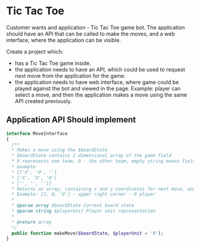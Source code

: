 # Tic Tac Toe

Customer wants and application - Tic Tac Toe game bot. The application should have an API that can be called to make the moves, and a web interface, where the application can be visible. 

Create a project which:

- has a Tic Tac Toe game inside.
- the application needs to have an API, which could be used to request next move from the application for the game.
- the application needs to have web interface, where game could be played against the bot and viewed in the page. Example: player can select a move, and then the application makes a move using the same API created previously.

## Application API Should implement

```php
interface MoveInterface
{
  /**
  * Makes a move using the $boardState
  * $boardState contains 2 dimensional array of the game field
  * X represents one team, O - the other team, empty string means field is not yet taken.
  * example
  * [['X', 'O', '']
  * ['X', 'O', 'O']
  * ['', '', '']]
  * Returns an array, containing x and y coordinates for next move, and th e unit that now occupies it.
  * Example: [2, 0, 'O'] - upper right corner - O player
  *
  * @param array $boardState Current board state
  * @param string $playerUnit Player unit representation
  *
  * @return array
  */
  public function makeMove($boardState, $playerUnit = 'X');
}
```
